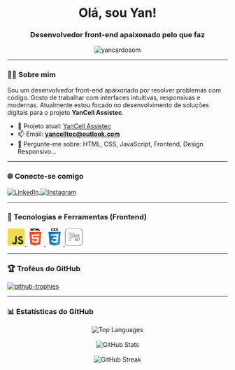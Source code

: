 <h1 align="center">Olá, sou Yan!</h1>
<h3 align="center">Desenvolvedor front-end apaixonado pelo que faz</h3>

<p align="center">
  <img src="https://komarev.com/ghpvc/?username=yancardosom&label=Profile%20views&color=0e75b6&style=flat" alt="yancardosom" />
</p>

---

### 👨‍💻 Sobre mim

Sou um desenvolvedor front-end apaixonado por resolver problemas com código. Gosto de trabalhar com interfaces intuitivas, responsivas e modernas. Atualmente estou focado no desenvolvimento de soluções digitais para o projeto **YanCell Assistec**.

- 🔭 Projeto atual: [YanCell Assistec](https://github.com/yancardosom/yancardosom/issues/2)  
- 📫 Email: **yancelltec@outlook.com**  
- 💬 Pergunte-me sobre: HTML, CSS, JavaScript, Frontend, Design Responsivo...

---

### 🌐 Conecte-se comigo

<p align="left">
  <a href="https://www.linkedin.com/in/yan-cardoso-magalhães-619076204/" target="_blank">
    <img align="center" src="https://raw.githubusercontent.com/rahuldkjain/github-profile-readme-generator/master/src/images/icons/Social/linked-in-alt.svg" alt="LinkedIn" height="30" width="40" />
  </a>
  <a href="https://www.instagram.com/yancelltec/" target="_blank">
    <img align="center" src="https://raw.githubusercontent.com/rahuldkjain/github-profile-readme-generator/master/src/images/icons/Social/instagram.svg" alt="Instagram" height="30" width="40" />
  </a>
</p>

---

### 🎨 Tecnologias e Ferramentas (Frontend)

<p align="left">
  <a href="https://developer.mozilla.org/en-US/docs/Web/JavaScript" target="_blank" rel="noreferrer">
    <img src="https://raw.githubusercontent.com/devicons/devicon/master/icons/javascript/javascript-original.svg" alt="javascript" width="40" height="40"/>
  </a>
  <a href="https://www.w3.org/html/" target="_blank" rel="noreferrer">
    <img src="https://raw.githubusercontent.com/devicons/devicon/master/icons/html5/html5-original-wordmark.svg" alt="html5" width="40" height="40"/>
  </a>
  <a href="https://www.w3schools.com/css/" target="_blank" rel="noreferrer">
    <img src="https://raw.githubusercontent.com/devicons/devicon/master/icons/css3/css3-original-wordmark.svg" alt="css3" width="40" height="40"/>
  </a>
  <a href="https://www.photoshop.com/en" target="_blank" rel="noreferrer">
    <img src="https://raw.githubusercontent.com/devicons/devicon/master/icons/photoshop/photoshop-line.svg" alt="photoshop" width="40" height="40"/>
  </a>
</p>

---

### 🏆 Troféus do GitHub

<p align="left">
  <a href="https://github.com/ryo-ma/github-profile-trophy">
    <img src="https://github-profile-trophy.vercel.app/?username=yancardosom" alt="github-trophies" />
  </a>
</p>

---

### 📊 Estatísticas do GitHub

<p align="center">
  <img src="https://github-readme-stats.vercel.app/api/top-langs?username=yancardosom&show_icons=true&locale=en&layout=compact&theme=github_dark" alt="Top Languages" />
  <br><br>
  <img src="https://github-readme-stats.vercel.app/api?username=yancardosom&show_icons=true&locale=en&theme=github_dark" alt="GitHub Stats" />
  <br><br>
  <img src="https://github-readme-streak-stats.herokuapp.com/?user=yancardosom&theme=dark" alt="GitHub Streak" />
</p>
